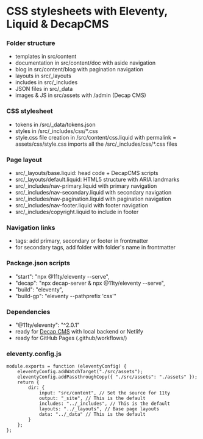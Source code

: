 # CSS stylesheets with Eleventy, Liquid & DecapCMS

### Folder structure

- templates in src/content
- documentation in src/content/doc with aside navigation
- blog in src/content/blog with pagination navigation
- layouts in src/_layouts
- includes in src/_includes
- JSON files in src/_data
- images & JS in src/assets with /admin (Decap CMS)

### CSS stylesheet

- tokens in /src/_data/tokens.json
- styles in /src/_includes/css/*.css
- style.css file creation in /src/content/css.liquid with permalink = assets/css/style.css
  imports all the /src/_includes/css/*.css files

### Page layout

- src/_layouts/base.liquid: head code + DecapCMS scripts
- src/_layouts/default.liquid: HTML5 structure with ARIA landmarks
- src/_includes/nav-primary.liquid with primary navigation
- src/_includes/nav-secondary.liquid with secondary navigation
- src/_includes/nav-pagination.liquid with pagination navigation
- src/_includes/nav-footer.liquid with footer navigation
- src/_includes/copyright.liquid to include in footer

### Navigation links

- tags: add primary, secondary or footer in frontmatter
- for secondary tags, add folder with folder's name in frontmatter

### Package.json scripts

- "start": "npx @11ty/eleventy --serve",
- "decap": "npx decap-server & npx @11ty/eleventy --serve",
- "build": "eleventy",
- "build-gp": "eleventy --pathprefix 'css'"

### Dependencies

- "@11ty/eleventy": "^2.0.1"
- ready for [Decap CMS](https://decapcms.org/) with local backend or Netlify
- ready for GitHub Pages (.github/workflows/)

### eleventy.config.js

```
module.exports = function (eleventyConfig) {
    eleventyConfig.addWatchTarget("./src/assets");
    eleventyConfig.addPassthroughCopy({ "./src/assets": "./assets" });
    return {
        dir: {
            input: "src/content", // Set the source for 11ty
            output: "_site", // This is the default
            includes: "../_includes", // This is the default
            layouts: "../_layouts", // Base page layouts
            data: "../_data" // This is the default
        }
    };
};
```
